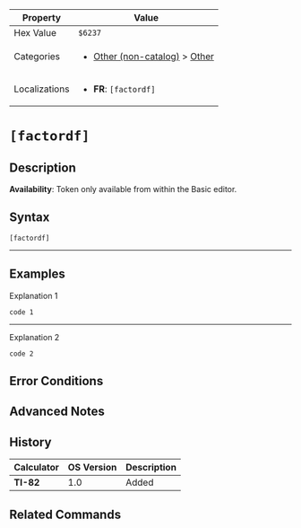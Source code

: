 | Property      | Value |
|---------------|-------|
| Hex Value     | `$6237`|
| Categories    | <ul><li>[Other (non-catalog)](<../categories/Other (non-catalog).md>) > [Other](<../categories/Other (non-catalog).md#Other>)</li></ul> |
| Localizations | <ul><li><b>FR</b>: `[factordf]`</li></ul> |

# `[factordf]`

## Description



<b>Availability</b>: Token only available from within the Basic editor.

## Syntax
`[factordf]`

<hr>

## Examples

Explanation 1
```ti-basic
code 1
```
---
Explanation 2
```ti-basic
code 2
```

## Error Conditions


## Advanced Notes


## History
| Calculator | OS Version | Description |
|------------|------------|-------------|
| <b>TI-82</b> | 1.0 | Added

## Related Commands

    